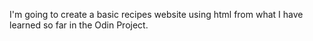 I'm going to create a basic recipes website using html from what I have learned so far in the Odin Project.